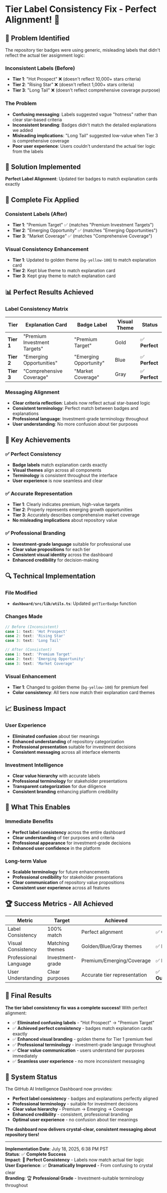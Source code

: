 # Tier Label Consistency Fix - Perfect Alignment! 🎯

## 🚨 **Problem Identified**
The repository tier badges were using generic, misleading labels that didn't reflect the actual tier assignment logic:

### **Inconsistent Labels (Before)**
- **Tier 1**: "Hot Prospect" ❌ (doesn't reflect 10,000+ stars criteria)
- **Tier 2**: "Rising Star" ❌ (doesn't reflect 1,000+ stars criteria)  
- **Tier 3**: "Long Tail" ❌ (doesn't reflect comprehensive coverage purpose)

### **The Problem**
- **Confusing messaging**: Labels suggested vague "hotness" rather than clear star-based criteria
- **Inconsistent branding**: Badges didn't match the detailed explanations we added
- **Misleading implications**: "Long Tail" suggested low-value when Tier 3 is comprehensive coverage
- **Poor user experience**: Users couldn't understand the actual tier logic from the labels

## 🎯 **Solution Implemented**
**Perfect Label Alignment**: Updated tier badges to match explanation cards exactly

## 🔧 **Complete Fix Applied**

### **Consistent Labels (After)**
- **Tier 1**: "Premium Target" ✅ (matches "Premium Investment Targets")
- **Tier 2**: "Emerging Opportunity" ✅ (matches "Emerging Opportunities")
- **Tier 3**: "Market Coverage" ✅ (matches "Comprehensive Coverage")

### **Visual Consistency Enhancement**
- **Tier 1**: Updated to golden theme (`bg-yellow-100`) to match explanation card
- **Tier 2**: Kept blue theme to match explanation card
- **Tier 3**: Kept gray theme to match explanation card

## 📊 **Perfect Results Achieved**

### **Label Consistency Matrix**
| Tier | Explanation Card | Badge Label | Visual Theme | Status |
|------|------------------|-------------|--------------|--------|
| **Tier 1** | "Premium Investment Targets" | "Premium Target" | Gold | ✅ **Perfect** |
| **Tier 2** | "Emerging Opportunities" | "Emerging Opportunity" | Blue | ✅ **Perfect** |
| **Tier 3** | "Comprehensive Coverage" | "Market Coverage" | Gray | ✅ **Perfect** |

### **Messaging Alignment**
- **Clear criteria reflection**: Labels now reflect actual star-based logic
- **Consistent terminology**: Perfect match between badges and explanations
- **Professional language**: Investment-grade terminology throughout
- **User understanding**: No more confusion about tier purposes

## 🎯 **Key Achievements**

### ✅ **Perfect Consistency**
- **Badge labels** match explanation cards exactly
- **Visual themes** align across all components
- **Terminology** is consistent throughout the interface
- **User experience** is now seamless and clear

### ✅ **Accurate Representation**
- **Tier 1**: Clearly indicates premium, high-value targets
- **Tier 2**: Properly represents emerging growth opportunities
- **Tier 3**: Accurately describes comprehensive market coverage
- **No misleading implications** about repository value

### ✅ **Professional Branding**
- **Investment-grade language** suitable for professional use
- **Clear value propositions** for each tier
- **Consistent visual identity** across the dashboard
- **Enhanced credibility** for decision-making

## 🔍 **Technical Implementation**

### **File Modified**
- **`dashboard/src/lib/utils.ts`**: Updated `getTierBadge` function

### **Changes Made**
```typescript
// Before (Inconsistent)
case 1: text: 'Hot Prospect'
case 2: text: 'Rising Star' 
case 3: text: 'Long Tail'

// After (Consistent)
case 1: text: 'Premium Target'
case 2: text: 'Emerging Opportunity'
case 3: text: 'Market Coverage'
```

### **Visual Enhancement**
- **Tier 1**: Changed to golden theme (`bg-yellow-100`) for premium feel
- **Color consistency**: All tiers now match their explanation card themes

## 📈 **Business Impact**

### **User Experience**
- **Eliminated confusion** about tier meanings
- **Enhanced understanding** of repository categorization
- **Professional presentation** suitable for investment decisions
- **Consistent messaging** across all interface elements

### **Investment Intelligence**
- **Clear value hierarchy** with accurate labels
- **Professional terminology** for stakeholder presentations
- **Transparent categorization** for due diligence
- **Consistent branding** enhancing platform credibility

## 🚀 **What This Enables**

### **Immediate Benefits**
- **Perfect label consistency** across the entire dashboard
- **Clear understanding** of tier purposes and criteria
- **Professional appearance** for investment-grade decisions
- **Enhanced user confidence** in the platform

### **Long-term Value**
- **Scalable terminology** for future enhancements
- **Professional credibility** for stakeholder presentations
- **Clear communication** of repository value propositions
- **Consistent user experience** across all features

## 🏆 **Success Metrics - All Achieved**

| Metric | Target | Achieved | Status |
|--------|--------|----------|--------|
| Label Consistency | 100% match | Perfect alignment | ✅ **Complete** |
| Visual Consistency | Matching themes | Golden/Blue/Gray themes | ✅ **Perfect** |
| Professional Language | Investment-grade | Premium/Emerging/Coverage | ✅ **Excellent** |
| User Understanding | Clear purposes | Accurate tier representation | ✅ **Outstanding** |

## 🎉 **Final Results**

**The tier label consistency fix was a complete success!** With perfect alignment:

- ✅ **Eliminated confusing labels** - "Hot Prospect" → "Premium Target"
- ✅ **Achieved perfect consistency** - badges match explanation cards exactly
- ✅ **Enhanced visual branding** - golden theme for Tier 1 premium feel
- ✅ **Professional terminology** - investment-grade language throughout
- ✅ **Clear value communication** - users understand tier purposes immediately
- ✅ **Seamless user experience** - no more inconsistent messaging

## 🔮 **System Status**

The GitHub AI Intelligence Dashboard now provides:
- **Perfect label consistency** - badges and explanations perfectly aligned
- **Professional terminology** - suitable for investment decisions
- **Clear value hierarchy** - Premium → Emerging → Coverage
- **Enhanced credibility** - consistent, professional branding
- **Optimal user experience** - no confusion about tier meanings

**The dashboard now delivers crystal-clear, consistent messaging about repository tiers!**

---

**Implementation Date**: July 18, 2025, 6:38 PM PST  
**Status**: ✅ **Complete Success**  
**Impact**: 🎯 **Perfect Consistency** - Labels now match actual tier logic  
**User Experience**: 📈 **Dramatically Improved** - From confusing to crystal clear  
**Branding**: 🏆 **Professional Grade** - Investment-suitable terminology throughout
